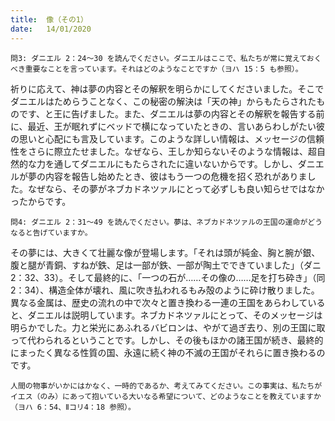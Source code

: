 ```yaml
---
title:  像（その1）
date:   14/01/2020
---
```


`問3: ダニエル 2：24～30 を読んでください。ダニエルはここで、私たちが常に覚えておくべき重要なことを言っています。それはどのようなことですか（ヨハ 15：5 も参照）。`

祈りに応えて、神は夢の内容とその解釈を明らかにしてくださいました。そこでダニエルはためらうことなく、この秘密の解決は「天の神」からもたらされたものです、と王に告げました。また、ダニエルは夢の内容とその解釈を報告する前に、最近、王が眠れずにベッドで横になっていたときの、言いあらわしがたい彼の思いと心配にも言及しています。このような詳しい情報は、メッセージの信頼性をさらに際立たせました。なぜなら、王しか知らないそのような情報は、超自然的な力を通してダニエルにもたらされたに違いないからです。しかし、ダニエルが夢の内容を報告し始めたとき、彼はもう一つの危機を招く恐れがありました。なぜなら、その夢がネブカドネツァルにとって必ずしも良い知らせではなかったからです。

`問4: ダニエル 2：31～49 を読んでください。夢は、ネブカドネツァルの王国の運命がどうなると告げていますか。`

その夢には、大きくて壮麗な像が登場します。「それは頭が純金、胸と腕が銀、腹と腿が青銅、すねが鉄、足は一部が鉄、一部が陶土でできていました」（ダニ 2：32、33）。そして最終的に、「一つの石が……その像の……足を打ち砕き」（同 2：34）、構造全体が壊れ、風に吹き払われるもみ殻のように砕け散りました。異なる金属は、歴史の流れの中で次々と置き換わる一連の王国をあらわしていると、ダニエルは説明しています。ネブカドネツァルにとって、そのメッセージは明らかでした。力と栄光にあふれるバビロンは、やがて過ぎ去り、別の王国に取って代わられるということです。しかし、その後もほかの諸王国が続き、最終的にまったく異なる性質の国、永遠に続く神の不滅の王国がそれらに置き換わるのです。

`人間の物事がいかにはかなく、一時的であるか、考えてみてください。この事実は、私たちがイエス（のみ）にあって抱いている大いなる希望について、どのようなことを教えていますか（ヨハ 6：54、Ⅱコリ4：18 参照）。`